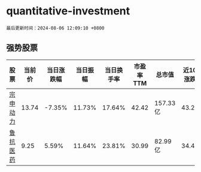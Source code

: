 # quantitative-investment

`最后更新时间：2024-08-06 12:09:10 +0800`

## 强势股票

|股票|当前价|当日涨跌幅|当日振幅|当日换手率|市盈率TTM|总市值|近10日涨跌幅|
|----|----|----|----|----|----|----|----|
|[宗申动力](https://xueqiu.com/S/SZ001696)|13.74|-7.35%|11.73%|17.64%|42.42|157.33亿|43.27%|
|[鲁抗医药](https://xueqiu.com/S/SH600789)|9.25|5.59%|11.64%|23.81%|30.99|82.99亿|34.45%|
